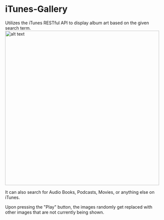 # iTunes-Gallery
Utilizes the iTunes RESTful API to display album art based on the given search term.
<img src="https://github.com/jgrantmoore/iTunes-Gallery/assets/107823094/44dce3ad-7e44-45a0-be15-47e320a1a8a3" alt="alt text" width="500" height="500">

It can also search for Audio Books, Podcasts, Movies, or anything else on iTunes.

Upon pressing the "Play" button, the images randomly get replaced with other images that are not currently being shown.
